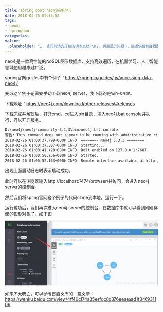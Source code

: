```yaml
---
title: spring boot neo4j简单学习
date: 2018-02-26 09:35:52
tags:
- neo4j
- springboot
categories:
valine:
  placeholder: "1. 提问前请先仔细阅读本文档⚡\n2. 页面显示问题💥，请提供控制台截图📸或者您的测试网址\n3. 其他任何报错💣，请提供详细描述和截图📸，祝食用愉快💪"
---
```


neo4j是一款高性能的NoSQL图形数据库，支持高效遍历，在机器学习、人工智能领域使用越来越广泛。

spring官网guides中有个例子：https://spring.io/guides/gs/accessing-data-neo4j/

完成这个例子前需要手动下载neo4j server，我下载的是win-64bit。

下载地址：https://neo4j.com/download/other-releases/#releases

下载完成并解压后，打开cmd，cd进入bin目录，输入neo4j.bat console并执行，可以开启服务。

```bash
D:\neo4j\neo4j-community-3.3.3\bin>neo4j.bat console
警告: This command does not appear to be running with administrative rights.  Some commands may fail e.g. Start/Stop
2018-02-26 01:00:37.799+0000 INFO  ======== Neo4j 3.3.3 ========
2018-02-26 01:00:37.887+0000 INFO  Starting...
2018-02-26 01:00:41.428+0000 INFO  Bolt enabled on 127.0.0.1:7687.
2018-02-26 01:00:50.256+0000 INFO  Started.
2018-02-26 01:00:52.163+0000 INFO  Remote interface available at http://localhost:7474/
```

出现上面启动日志时表示启动成功。

此时可以在浏览器输入http://localhost:7474/browser/并访问，会进入neo4j server的控制台。

然后我们将spring官网这个例子的代码clone到本地，运行一下。

运行成功后，我们再次进入neo4j server的控制台，在数据库中就可以看到刚刚存储的图形对象了，如下图

![neo4j01](../images/neo4j01.png)

如果不太明白，可以参考百度文库的一篇文章：https://wenku.baidu.com/view/4ff40c174a35eefdc8d376eeaeaad1f346931106

